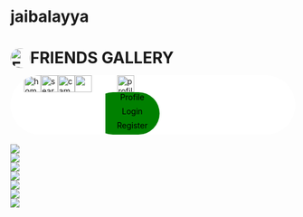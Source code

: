 # jaibalayya
<html>
<head>
<title>
FRIENDS GALLERY
</title>
<meta name="viewport" content="width =device-width, initial-scale=1.0">
<style>


body{
background-color:skyblue;
}
*,html{
margin:0;
padding:0;
}
ul{
list-style-type:none;
overflow:hidden;
background:white;
border-radius:100px;
} 
li{
float:left;
}
li img {
margin-left:auto;
margin-right:auto;
display:block;
} 
li  img{
width:30px;
height:30px;
}

div.a{
margin:10px 0px 10px 0px;
color:#455580;
text-align:center;
font-size:15px;
background-color:white;
border-radius:50px;
} 
div.a img{
width:35px;
height:35px;
float:left;
border-radius:100px;
}

.dc{display:none;text-align:center;}
.dc li{float:none;text-align:center;height:25px;width:10vw;background-color:green}
.dc a{text-decoration:none;color:black;}
.f li:hover{
background-color:#808080;
} 

.dd:hover .dc {display:block;
width:20vw;
position:absolute;
background-color:black;
border-radius:10px;
} 

li{width:20vw;}
  
.column img {
width:50vw;
height:20vh;
display:block;
margin-right:auto;
margin-left:auto;
}
</style>
</head>
<body>
<div class="a">
<h1><img src="https://encrypted-tbn0.gstatic.com/images?q=tbn:ANd9GcTKE6Q9aBKWmAxZa-wr8Br75l7frEclJd_FxA&usqp=CAU" alt="FG LOGO">FRIENDS GALLERY </h1>
</div>
<div class="f">
<ul>
<li><a href="Homepage.html" ><img src="https://encrypted-tbn0.gstatic.com/images?q=tbn:ANd9GcRcadWaIpVw_vWajs1nQo-t0GD757d8DGdPOg&usqp=CAU" alt="home"></a></li>
<li><a href="search.html"><img src="https://encrypted-tbn0.gstatic.com/images?q=tbn:ANd9GcSWnOxk8W9BGv-MJFrefDMsyQeGwMrAk9bIJQ&usqp=CAU" alt="search" ></a></li>
<li><a href="#"><img src="https://encrypted-tbn0.gstatic.com/images?q=tbn:ANd9GcRBTnPz0aji7PdCJF8SK6eWYw12UO6gATlJb0809OtmXMwM5ra61yfFgPc&s=10" alt="camera"></a></li>
<li><a href="#"><img src="https://encrypted-tbn0.gstatic.com/images?q=tbn:ANd9GcTZ1Qu8dHJpQmfbqcE-6z1AAiKp6b5o7PnQnw&usqp=CAU"></a></li>
<li class="dd"><img src="https://encrypted-tbn0.gstatic.com/images?q=tbn:ANd9GcR1aPUlvqG_EPBLLH5oqCBreX2R_-mZK-PUBQ&usqp=CAU" alt="profile">
<ul class="dc">
<li><a href="#">Profile</a></li>
<li><a href="login.html">Login</a></li>
<li><a href="register .html">Register</a></li>
</ul>
</li>
</ul>
</div>
<div class="row">
  <div class="column">
    <br><img src="https://encrypted-tbn0.gstatic.com/images?q=tbn:ANd9GcRQAOKrZrk_RHGkemf0fVaDgaD0ySPRAfiE9Q&usqp=CAU">
    <br><img src="https://encrypted-tbn0.gstatic.com/images?q=tbn:ANd9GcTE4S5NOwDdzZIfdjp02bcQLW4mUrkpP_givw&usqp=CAU">
    <br><img src="https://encrypted-tbn0.gstatic.com/images?q=tbn:ANd9GcQV1hgKYS5s1w7fHmf38wN_ld9uDqdekMhfxA&usqp=CAU">
    <br><img src="https://encrypted-tbn0.gstatic.com/images?q=tbn:ANd9GcTYAgn4V5hTdF5MGlKZD3ZAfmkiR7CwWFoT2Q&usqp=CAU">
    <br><img src="https://encrypted-tbn0.gstatic.com/images?q=tbn:ANd9GcR0hRrpw2zD-w3d3ILVrDCUv2md4jGPhVOPig&usqp=CAU">
    <br><img src="https://encrypted-tbn0.gstatic.com/images?q=tbn:ANd9GcQ4H7GusfjjM_DChzg9jq7kU3ZBQtbIbygGVA&usqp=CAU">
    <br><img src="https://encrypted-tbn0.gstatic.com/images?q=tbn:ANd9GcRT3Prkym9yPMOxbBtDJ1JlRMyCNpOuHp8xSw&usqp=CAU">
  </div>
</div>
</body>
</html>
